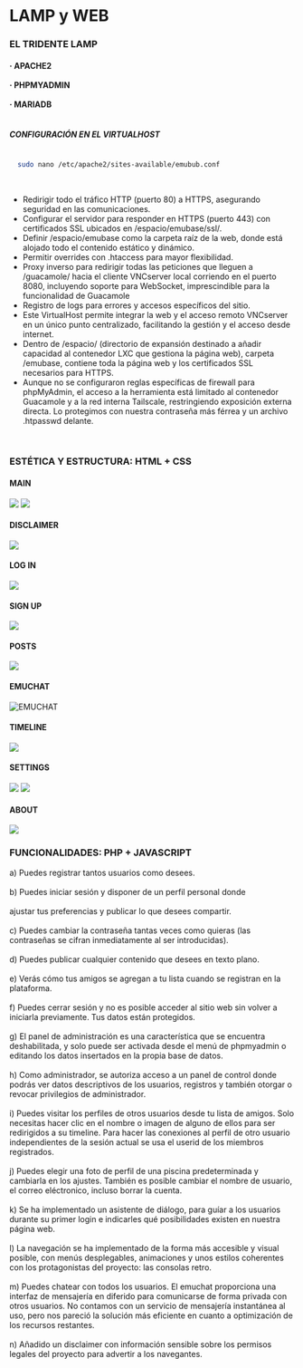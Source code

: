 <h1>LAMP y WEB</h1>

<h3>EL TRIDENTE LAMP</h3>
  <h4>
    · APACHE2
    <br><br>
    · PHPMYADMIN
    <br><br>
    · MARIADB
    <br><br>
  </h4>

  <h5>CONFIGURACIÓN EN EL VIRTUALHOST</h5>
  
  ```bash

    sudo nano /etc/apache2/sites-available/emubub.conf
  
  ```
<br>

  - Redirigir todo el tráfico HTTP (puerto 80) a HTTPS, asegurando seguridad en las comunicaciones.
  - Configurar el servidor para responder en HTTPS (puerto 443) con certificados SSL ubicados en /espacio/emubase/ssl/.
  - Definir /espacio/emubase como la carpeta raíz de la web, donde está alojado todo el contenido estático y dinámico.
  - Permitir overrides con .htaccess para mayor flexibilidad.
  - Proxy inverso para redirigir todas las peticiones que lleguen a /guacamole/ hacia el cliente VNCserver local corriendo en el puerto 8080, incluyendo soporte para WebSocket, imprescindible para la funcionalidad de Guacamole
  - Registro de logs para errores y accesos específicos del sitio.
  - Este VirtualHost permite integrar la web y el acceso remoto VNCserver en un único punto centralizado, facilitando la gestión y el acceso desde internet.
  - Dentro de /espacio/ (directorio de expansión destinado a añadir capacidad al contenedor LXC que gestiona la página web), carpeta /emubase, contiene toda la página web y los certificados SSL necesarios para HTTPS.
  - Aunque no se configuraron reglas específicas de firewall para phpMyAdmin, el acceso a la herramienta está limitado al contenedor Guacamole y a la red interna Tailscale, restringiendo exposición externa directa. Lo protegimos con nuestra contraseña más férrea y un archivo .htpasswd delante.

<br>
    
<h3>ESTÉTICA Y ESTRUCTURA: HTML + CSS </h3>

<div>
  
  #### MAIN
  <img src="https://github.com/tybemuhub/documentacion-emuhub/blob/main/img/main.png">
  <img src="https://github.com/tybemuhub/documentacion-emuhub/blob/main/img/display_main.png">
  
  #### DISCLAIMER
  <img src="https://github.com/tybemuhub/documentacion-emuhub/blob/main/img/disclaimer.png">
  
  #### LOG IN
  <img src="https://github.com/tybemuhub/documentacion-emuhub/blob/main/img/login.png">
  
  #### SIGN UP
  <img src="https://github.com/tybemuhub/documentacion-emuhub/blob/main/img/signup.png">
  
  #### POSTS
  <img src="https://github.com/tybemuhub/documentacion-emuhub/blob/main/img/posts_main.png">
  
  #### EMUCHAT
  <img src="" alt="EMUCHAT">
  
  #### TIMELINE
  <img src="https://github.com/tybemuhub/documentacion-emuhub/blob/main/img/timeline.png">

  #### SETTINGS
  <img src="https://github.com/tybemuhub/documentacion-emuhub/blob/main/img/settings.png">
  <img src="https://github.com/tybemuhub/documentacion-emuhub/blob/main/img/settings_pfp.png">
  
  #### ABOUT
  <img src="https://github.com/tybemuhub/documentacion-emuhub/blob/main/img/about.png">
</div>

<h3>FUNCIONALIDADES: PHP + JAVASCRIPT</h3>

a) Puedes registrar tantos usuarios como desees.
<br><br>
b) Puedes iniciar sesión y disponer de un perfil personal donde
<br><br>
ajustar tus preferencias y publicar lo que desees compartir.
<br><br>
c) Puedes cambiar la contraseña tantas veces como quieras (las
contraseñas se cifran inmediatamente al ser introducidas).
<br><br>
d) Puedes publicar cualquier contenido que desees en texto plano.
<br><br>
e) Verás cómo tus amigos se agregan a tu lista cuando se registran
en la plataforma.
<br><br>
f) Puedes cerrar sesión y no es posible acceder al sitio web sin
volver a iniciarla previamente. Tus datos están protegidos.
<br><br>
g) El panel de administración es una característica que se encuentra
deshabilitada, y solo puede ser activada desde el menú de
phpmyadmin o editando los datos insertados en la propia base de
datos.
<br><br>
h) Como administrador, se autoriza acceso a un panel de control
donde podrás ver datos descriptivos de los usuarios, registros y
también otorgar o revocar privilegios de administrador.
<br><br>
i) Puedes visitar los perfiles de otros usuarios desde tu lista de
amigos. Solo necesitas hacer clic en el nombre o imagen de
alguno de ellos para ser redirigidos a su timeline. Para hacer las
conexiones al perfil de otro usuario independientes de la sesión
actual se usa el userid de los miembros registrados.
<br><br>
j) Puedes elegir una foto de perfil de una piscina predeterminada y
cambiarla en los ajustes. También es posible cambiar el nombre
de usuario, el correo eléctronico, incluso borrar la cuenta.
<br><br>
k) Se ha implementado un asistente de diálogo, para guíar a los
usuarios durante su primer login e indicarles qué posibilidades
existen en nuestra página web.
<br><br>
l) La navegación se ha implementado de la forma más accesible y
visual posible, con menús desplegables, animaciones y unos
estilos coherentes con los protagonistas del proyecto: las
consolas retro.
<br><br>
m) Puedes chatear con todos los usuarios. El emuchat proporciona
una interfaz de mensajería en diferido para comunicarse de forma
privada con otros usuarios. No contamos con un servicio de
mensajería instantánea al uso, pero nos pareció la solución más
eficiente en cuanto a optimización de los recursos restantes.
<br><br>
n) Añadido un disclaimer con información sensible sobre los
permisos legales del proyecto para advertir a los navegantes.
